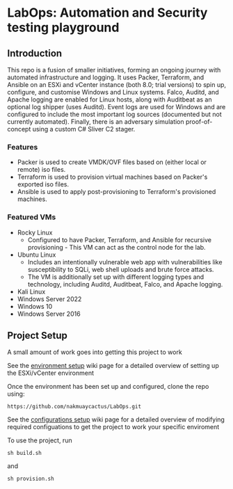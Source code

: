 # LabOps: Automation and Security testing playground

## Introduction

This repo is a fusion of smaller initiatives, forming an ongoing journey with automated infrastructure and logging. It uses Packer, Terraform, and Ansible on an ESXi and vCenter instance (both 8.0; trial versions) to spin up, configure, and customise Windows and Linux systems. Falco, Auditd, and Apache logging are enabled for Linux hosts, along with Auditbeat as an optional log shipper (uses Auditd). Event logs are used for Windows and are configured to include the most important log sources (documented but not currently automated). Finally, there is an adversary simulation proof-of-concept using a custom C# Sliver C2 stager.

### Features

- Packer is used to create VMDK/OVF files based on (either local or remote) iso files.
- Terraform is used to provision virtual machines based on Packer's exported iso files.
- Ansible is used to apply post-provisioning to Terraform's provisioned machines.

### Featured VMs

* Rocky Linux
  * Configured to have Packer, Terraform, and Ansible for recursive provisioning - This VM can act as the control node for the lab.
* Ubuntu Linux
  * Includes an intentionally vulnerable web app with vulnerabilities like susceptibility to SQLi, web shell uploads and brute force attacks.
  * The VM is additionally set up with different logging types and technology, including Auditd, Auditbeat, Falco, and Apache logging.
* Kali Linux
* Windows Server 2022
* Windows 10
* Windows Server 2016

## Project Setup

A small amount of work goes into getting this project to work

See the [environment setup](https://github.com/nakmuaycactus/LabOps/wiki/Environment-Setup) wiki page for a detailed overview of setting up the ESXi/vCenter environment

Once the environment has been set up and configured, clone the repo using:
    
    https://github.com/nakmuaycactus/LabOps.git

See the [configurations setup](https://github.com/nakmuaycactus/LabOps/wiki/Configuration-Setup) wiki page for a detailed overview of modifying required configuations to get the project to work your specific enviroment

To use the project, run 

    sh build.sh
    
and 

    sh provision.sh
